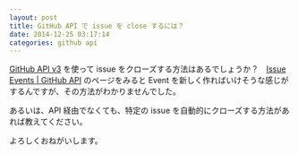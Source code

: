 ```yaml
---
layout: post
title: GitHub API で issue を close するには？
date: 2014-12-25 03:17:14
categories: github api
---
```

<!-- {% raw %} -->
<p><a href="https://developer.github.com/v3/" rel="nofollow">GitHub API v3</a> を使って issue をクローズする方法はあるでしょうか？　<a href="https://developer.github.com/v3/issues/events/" rel="nofollow">Issue Events | GitHub API</a> のページをみると Event を新しく作ればいけそうな感じがするんですが、その方法がわかりませんでした。</p>

<p>あるいは、API 経由でなくても、特定の issue を自動的にクローズする方法があれば教えてください。</p>

<p>よろしくおねがいします。</p>
<!-- {% endraw %} -->
